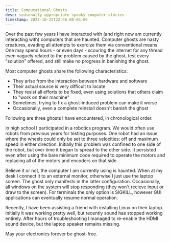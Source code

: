 ```yaml
---
title: Computational Ghosts
desc: seasonally-appropriate spooky computer stories
timestamp: 2022-10-25T22:46:00-04:00
---
```


Over the past few years I have interacted with (and right now am currently interacting with) computers that are haunted. Computer ghosts are nasty creatures, evading all attempts to exorcize them via conventional means. One may spend hours - or even days - scouring the internet for any thread even vaguely related to the problem caused by the ghost, test every "solution" offered, and still make no progress in banishing the ghost.

Most computer ghosts share the following characteristics:
 - They arise from the interaction between hardware and software
 - Their actual source is very difficult to locate
 - They resist all efforts to be fixed, even using solutions that others claim to "work on their machine"
 - Sometimes, trying to fix a ghost-induced problem can make it worse
 - Occasionally, even a complete reinstall doesn't banish the ghost

Following are three ghosts I have encountered, in chronological order.

In high school I participated in a robotics program. We would often use robots from previous years for testing purposes. One robot had an issue where the wheels could only be set to three velocities: off and maximum speed in either direction. Initially this problem was confined to one side of the robot, but over time it began to spread to the other side. It persisted even after using the bare minimum code required to operate the motors and replacing all of the motors and encoders on that side.

Believe it or not, the computer I am currently using is haunted. When at my desk I connect it to an external monitor, otherwise I just use the laptop screen. The ghost only manifests in the latter configuration. Occasionally, all windows on the system will stop responding (they won't recieve input or draw to the screen). For terminals the only option is SIGKILL, however GUI applications can eventually resume normal operation.

Recently, I have been assisting a friend with installing Linux on their laptop. Initially it was working pretty well, but recently sound has stopped working entirely. After hours of troubleshooting I managed to re-enable the HDMI sound device, but the laptop speaker remains missing.

May your electronics forever be ghost-free.
